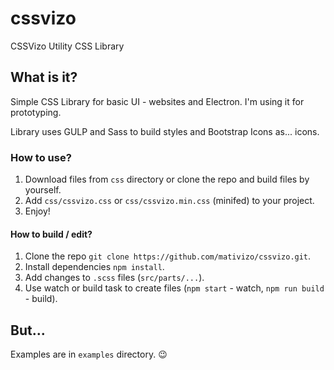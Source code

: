 # cssvizo
CSSVizo Utility CSS Library

## What is it?
Simple CSS Library for basic UI - websites and Electron.
I'm using it for prototyping.

Library uses GULP and Sass to build styles and Bootstrap Icons as... icons.

### How to use?
1. Download files from `css` directory or clone the repo and build files by yourself.
2. Add `css/cssvizo.css` or `css/cssvizo.min.css` (minifed) to your project.
3. Enjoy!

#### How to build / edit?
1. Clone the repo `git clone https://github.com/mativizo/cssvizo.git`.
2. Install dependencies `npm install`.
3. Add changes to `.scss` files (`src/parts/...`).
4. Use watch or build task to create files (`npm start` - watch, `npm run build` - build).

## But...
Examples are in `examples` directory. 😉